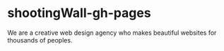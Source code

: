 # shootingWall-gh-pages
We are a creative web design agency who makes beautiful websites for thousands of peoples.
